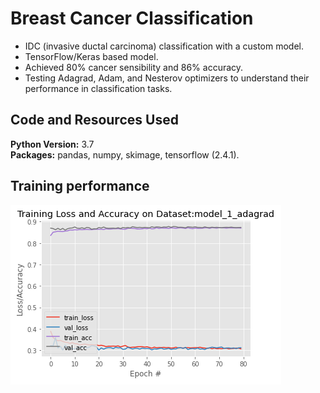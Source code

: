 # Breast Cancer Classification
* IDC (invasive ductal carcinoma) classification with a custom model.
* TensorFlow/Keras based model.
* Achieved 80% cancer sensibility and 86% accuracy.
* Testing Adagrad, Adam, and Nesterov optimizers to understand their performance in classification tasks.

## Code and Resources Used 
**Python Version:** 3.7  
**Packages:** pandas, numpy, skimage, tensorflow (2.4.1).

## Training performance
![alt text](https://github.com/chrisferreyra13/breast_cancer_classification-tensorflow/blob/main/train_performance.png "Training Performance")
